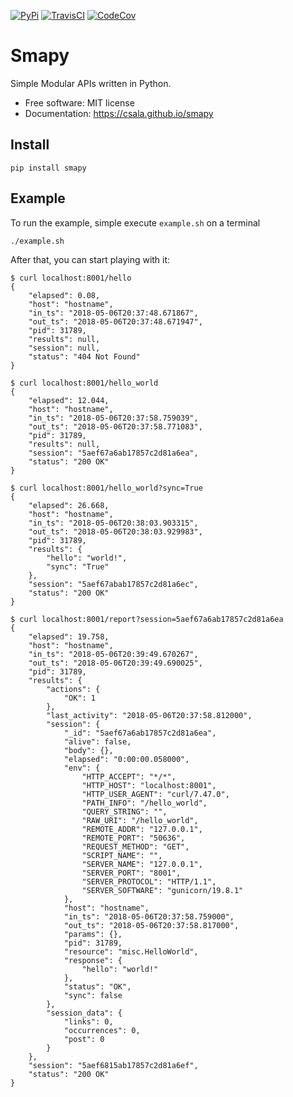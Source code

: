 [![PyPi][pypi-img]][pypi-url]
[![TravisCI][travis-img]][travis-url]
[![CodeCov][codecov-img]][codecov-url]

[travis-img]: https://travis-ci.org/csala/smapy.svg?branch=master
[travis-url]: https://travis-ci.org/csala/smapy
[pypi-img]: https://img.shields.io/pypi/v/smapy.svg
[pypi-url]: https://pypi.python.org/pypi/smapy
[codecov-img]: https://codecov.io/gh/csala/smapy/branch/master/graph/badge.svg
[codecov-url]: https://codecov.io/gh/csala/smapy

# Smapy

Simple Modular APIs written in Python.

- Free software: MIT license
- Documentation: https://csala.github.io/smapy

## Install

```
pip install smapy
```

## Example

To run the example, simple execute `example.sh` on a terminal

```
./example.sh
```

After that, you can start playing with it:

```
$ curl localhost:8001/hello
{
    "elapsed": 0.08,
    "host": "hostname",
    "in_ts": "2018-05-06T20:37:48.671867",
    "out_ts": "2018-05-06T20:37:48.671947",
    "pid": 31789,
    "results": null,
    "session": null,
    "status": "404 Not Found"
}

$ curl localhost:8001/hello_world
{
    "elapsed": 12.044,
    "host": "hostname",
    "in_ts": "2018-05-06T20:37:58.759039",
    "out_ts": "2018-05-06T20:37:58.771083",
    "pid": 31789,
    "results": null,
    "session": "5aef67a6ab17857c2d81a6ea",
    "status": "200 OK"
}

$ curl localhost:8001/hello_world?sync=True
{
    "elapsed": 26.668,
    "host": "hostname",
    "in_ts": "2018-05-06T20:38:03.903315",
    "out_ts": "2018-05-06T20:38:03.929983",
    "pid": 31789,
    "results": {
        "hello": "world!",
        "sync": "True"
    },
    "session": "5aef67abab17857c2d81a6ec",
    "status": "200 OK"
}

$ curl localhost:8001/report?session=5aef67a6ab17857c2d81a6ea
{
    "elapsed": 19.758,
    "host": "hostname",
    "in_ts": "2018-05-06T20:39:49.670267",
    "out_ts": "2018-05-06T20:39:49.690025",
    "pid": 31789,
    "results": {
        "actions": {
            "OK": 1
        },
        "last_activity": "2018-05-06T20:37:58.812000",
        "session": {
            "_id": "5aef67a6ab17857c2d81a6ea",
            "alive": false,
            "body": {},
            "elapsed": "0:00:00.058000",
            "env": {
                "HTTP_ACCEPT": "*/*",
                "HTTP_HOST": "localhost:8001",
                "HTTP_USER_AGENT": "curl/7.47.0",
                "PATH_INFO": "/hello_world",
                "QUERY_STRING": "",
                "RAW_URI": "/hello_world",
                "REMOTE_ADDR": "127.0.0.1",
                "REMOTE_PORT": "50636",
                "REQUEST_METHOD": "GET",
                "SCRIPT_NAME": "",
                "SERVER_NAME": "127.0.0.1",
                "SERVER_PORT": "8001",
                "SERVER_PROTOCOL": "HTTP/1.1",
                "SERVER_SOFTWARE": "gunicorn/19.8.1"
            },
            "host": "hostname",
            "in_ts": "2018-05-06T20:37:58.759000",
            "out_ts": "2018-05-06T20:37:58.817000",
            "params": {},
            "pid": 31789,
            "resource": "misc.HelloWorld",
            "response": {
                "hello": "world!"
            },
            "status": "OK",
            "sync": false
        },
        "session_data": {
            "links": 0,
            "occurrences": 0,
            "post": 0
        }
    },
    "session": "5aef6815ab17857c2d81a6ef",
    "status": "200 OK"
}
```
